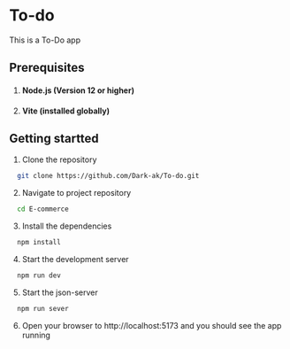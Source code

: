 # To-do
This is a To-Do app

## Prerequisites

1. #### Node.js (Version 12 or higher)

2. #### Vite (installed globally)

## Getting startted

1. Clone the repository  

```bash
  git clone https://github.com/Dark-ak/To-do.git  
```
2. Navigate to project repository  
```bash 
  cd E-commerce
```
3. Install the dependencies 
```bash
  npm install
```

4. Start the development server
```bash
  npm run dev
```
5. Start the json-server
```bash 
  npm run sever
```
6. Open your browser to http://localhost:5173 and you should see the app running
